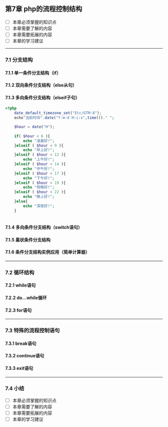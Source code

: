 ## 第7章 php的流程控制结构
- [ ] 本章必须掌握的知识点
- [ ] 本章需要了解的内容
- [ ] 本章需要拓展的内容
- [ ] 本章的学习建议

---

### 7.1 分支结构
#### 7.1.1 单一条件分支结构（if）  
#### 7.1.2 双向条件分支结构（else从句）  
#### 7.1.3 多向条件分支结构（elseif子句）  

```php
<?php
	date_default_timezone_set("Etc/GTM-8");
	echo"当前时间".date("Y-m-d H:i:s",time())." ";

	$hour = date("H");
	
	if( $hour < 6 ){
		echo "凌晨好!";
	}elseif ( $hour < 9 ){
		echo "早上好!";
	}elseif ( $hour < 12 ){
		echo "上午好!";
	}elseif ( $hour < 14 ){
		echo "中午好!";
	}elseif ( $hour < 17 ){
		echo "下午好!";
	}elseif ( $hour < 19 ){
		echo "傍晚好!";
	}elseif ( $hour < 22 ){
		echo "晚上好!";
	}else{
		echo "深夜好!";
	}
	

```


#### 7.1.4 多向条件分支结构（switch语句）  
#### 7.1.5 巢状条件分支结构  
#### 7.1.6 条件分支结构实例应用（简单计算器）

---

### 7.2 循环结构
#### 7.2.1 while语句  
#### 7.2.2 do…while循环  
#### 7.2.3 for语句  

---

### 7.3 特殊的流程控制语句
#### 7.3.1 break语句  
#### 7.3.2 continue语句  
#### 7.3.3 exit语句  

---

### 7.4 小结

- [ ] 本章必须掌握的知识点
- [ ] 本章需要了解的内容
- [ ] 本章需要拓展的内容
- [ ] 本章的学习建议